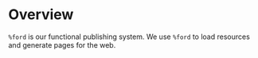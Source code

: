 Overview
===

`%ford` is our functional publishing system. We use `%ford` to load resources and generate pages for the web.